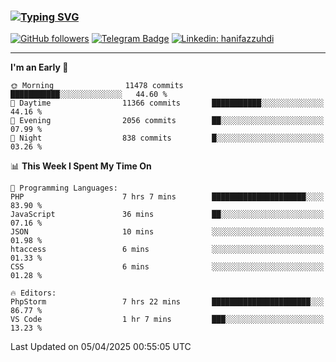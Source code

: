 ### [![Typing SVG](https://readme-typing-svg.herokuapp.com?font=lato&size=22&lines=Hi+There+👋)](https://git.io/typing-svg) 

[![GitHub followers](https://img.shields.io/github/followers/hanifazzuhdi?label=Follow&style=social)](https://github.com/hanifazzuhdi/?tab=follow) 
[![Telegram Badge](https://img.shields.io/badge/-hanif0198-blue?style=social&logo=telegram&link=https://www.t.me/hanif0198/)](https://www.t.me/hanif0198/) 
[![Linkedin: hanifazzuhdi](https://img.shields.io/badge/-hanifazzuhdi-blue?style=flat-square&logo=Linkedin&logoColor=white&link=https://www.linkedin.com/in/hanif-az-zuhdi-69688019b/)](https://www.linkedin.com/in/hanif-az-zuhdi-69688019b/) 

<hr/>

<!--START_SECTION:waka-->
**I'm an Early 🐤** 

```text
🌞 Morning                11478 commits       ███████████░░░░░░░░░░░░░░   44.60 % 
🌆 Daytime                11366 commits       ███████████░░░░░░░░░░░░░░   44.16 % 
🌃 Evening                2056 commits        ██░░░░░░░░░░░░░░░░░░░░░░░   07.99 % 
🌙 Night                  838 commits         █░░░░░░░░░░░░░░░░░░░░░░░░   03.26 % 
```


📊 **This Week I Spent My Time On** 

```text
💬 Programming Languages: 
PHP                      7 hrs 7 mins        █████████████████████░░░░   83.90 % 
JavaScript               36 mins             ██░░░░░░░░░░░░░░░░░░░░░░░   07.16 % 
JSON                     10 mins             ░░░░░░░░░░░░░░░░░░░░░░░░░   01.98 % 
htaccess                 6 mins              ░░░░░░░░░░░░░░░░░░░░░░░░░   01.33 % 
CSS                      6 mins              ░░░░░░░░░░░░░░░░░░░░░░░░░   01.28 % 

🔥 Editors: 
PhpStorm                 7 hrs 22 mins       ██████████████████████░░░   86.77 % 
VS Code                  1 hr 7 mins         ███░░░░░░░░░░░░░░░░░░░░░░   13.23 % 
```


 Last Updated on 05/04/2025 00:55:05 UTC
<!--END_SECTION:waka-->
